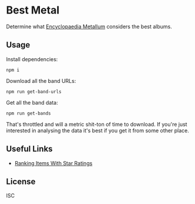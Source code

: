# Best Metal

Determine what [Encyclopaedia Metallum][EM] considers the best albums.

## Usage

Install dependencies:

    npm i

Download all the band URLs:

    npm run get-band-urls

Get all the band data:

    npm run get-bands

That's throttled and will a metric shit-ton of time to download. If you're just
interested in analysing the data it's best if you get it from some other place.

## Useful Links

* [Ranking Items With Star Ratings][ranking]

## License

ISC


[EM]: http://www.metal-archives.com/
[ranking]: http://www.evanmiller.org/ranking-items-with-star-ratings.html
